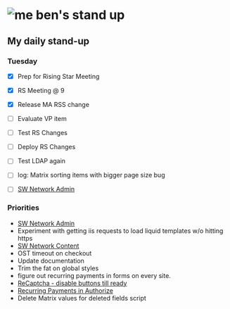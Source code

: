 # ![me](https://avatars2.githubusercontent.com/u/5232044?s=50&v=4) ben's stand up

## My daily stand-up

### Tuesday 

- [X] Prep for Rising Star Meeting
- [X] RS Meeting @ 9
- [X] Release MA RSS change
- [ ] Evaluate VP item
- [ ] Test RS Changes
- [ ] Deploy RS Changes
- [ ] Test LDAP again
- [ ] log: Matrix sorting items with bigger page size bug
- [ ] [SW Network Admin](https://app.clickup.com/8537154/v/l/li/54890360?pr=12760709)


### Priorities 
    
- [SW Network Admin](https://app.clickup.com/8537154/v/l/li/54890360?pr=12760709)
- Experiment with getting iis requests to load liquid templates w/o hitting https
- [SW Network Content](https://app.clickup.com/8537154/v/l/li/54892353?pr=12760709)
- OST timeout on checkout
- Update documentation
- Trim the fat on global styles
- figure out recurring payments in forms on every site.
- [ReCaptcha - disable buttons till ready](https://projects.madebyspeak.com/#/tasks/17598281)
- [Recurring Payments in Authorize](https://projects.madebyspeak.com/#/tasks/16411534)
- Delete Matrix values for deleted fields script
